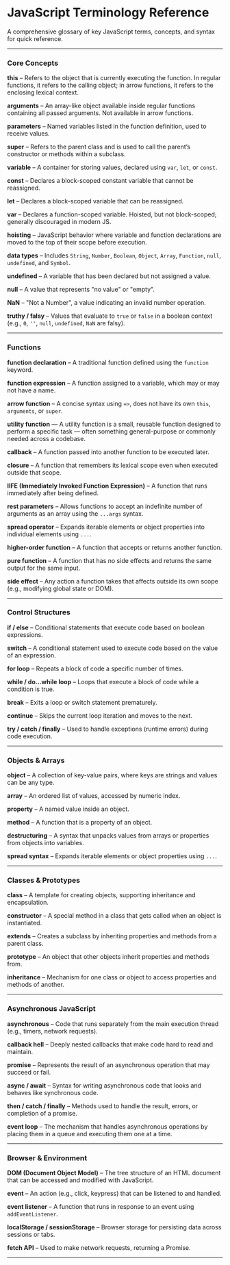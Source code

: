 # JavaScript Terminology Reference

A comprehensive glossary of key JavaScript terms, concepts, and syntax for quick reference.

---

### Core Concepts

**this** – Refers to the object that is currently executing the function. In regular functions, it refers to the calling object; in arrow functions, it refers to the enclosing lexical context.

**arguments** – An array-like object available inside regular functions containing all passed arguments. Not available in arrow functions.

**parameters** – Named variables listed in the function definition, used to receive values.

**super** – Refers to the parent class and is used to call the parent’s constructor or methods within a subclass.

**variable** – A container for storing values, declared using `var`, `let`, or `const`.

**const** – Declares a block-scoped constant variable that cannot be reassigned.

**let** – Declares a block-scoped variable that can be reassigned.

**var** – Declares a function-scoped variable. Hoisted, but not block-scoped; generally discouraged in modern JS.

**hoisting** – JavaScript behavior where variable and function declarations are moved to the top of their scope before execution.

**data types** – Includes `String`, `Number`, `Boolean`, `Object`, `Array`, `Function`, `null`, `undefined`, and `Symbol`.

**undefined** – A variable that has been declared but not assigned a value.

**null** – A value that represents "no value" or "empty".

**NaN** – "Not a Number", a value indicating an invalid number operation.

**truthy / falsy** – Values that evaluate to `true` or `false` in a boolean context (e.g., `0`, `''`, `null`, `undefined`, `NaN` are falsy).

---

### Functions

**function declaration** – A traditional function defined using the `function` keyword.

**function expression** – A function assigned to a variable, which may or may not have a name.

**arrow function** – A concise syntax using `=>`, does not have its own `this`, `arguments`, or `super`.

**utility function** — A utility function is a small, reusable function designed to perform a specific task — often something general-purpose or commonly needed across a codebase.

**callback** – A function passed into another function to be executed later.

**closure** – A function that remembers its lexical scope even when executed outside that scope.

**IIFE (Immediately Invoked Function Expression)** – A function that runs immediately after being defined.

**rest parameters** – Allows functions to accept an indefinite number of arguments as an array using the `...args` syntax.

**spread operator** – Expands iterable elements or object properties into individual elements using `...`.

**higher-order function** – A function that accepts or returns another function.

**pure function** – A function that has no side effects and returns the same output for the same input.

**side effect** – Any action a function takes that affects outside its own scope (e.g., modifying global state or DOM).

---

### Control Structures

**if / else** – Conditional statements that execute code based on boolean expressions.

**switch** – A conditional statement used to execute code based on the value of an expression.

**for loop** – Repeats a block of code a specific number of times.

**while / do...while loop** – Loops that execute a block of code while a condition is true.

**break** – Exits a loop or switch statement prematurely.

**continue** – Skips the current loop iteration and moves to the next.

**try / catch / finally** – Used to handle exceptions (runtime errors) during code execution.

---

### Objects & Arrays

**object** – A collection of key-value pairs, where keys are strings and values can be any type.

**array** – An ordered list of values, accessed by numeric index.

**property** – A named value inside an object.

**method** – A function that is a property of an object.

**destructuring** – A syntax that unpacks values from arrays or properties from objects into variables.

**spread syntax** – Expands iterable elements or object properties using `...`.

---

### Classes & Prototypes

**class** – A template for creating objects, supporting inheritance and encapsulation.

**constructor** – A special method in a class that gets called when an object is instantiated.

**extends** – Creates a subclass by inheriting properties and methods from a parent class.

**prototype** – An object that other objects inherit properties and methods from.

**inheritance** – Mechanism for one class or object to access properties and methods of another.

---

### Asynchronous JavaScript

**asynchronous** – Code that runs separately from the main execution thread (e.g., timers, network requests).

**callback hell** – Deeply nested callbacks that make code hard to read and maintain.

**promise** – Represents the result of an asynchronous operation that may succeed or fail.

**async / await** – Syntax for writing asynchronous code that looks and behaves like synchronous code.

**then / catch / finally** – Methods used to handle the result, errors, or completion of a promise.

**event loop** – The mechanism that handles asynchronous operations by placing them in a queue and executing them one at a time.

---

### Browser & Environment

**DOM (Document Object Model)** – The tree structure of an HTML document that can be accessed and modified with JavaScript.

**event** – An action (e.g., click, keypress) that can be listened to and handled.

**event listener** – A function that runs in response to an event using `addEventListener`.

**localStorage / sessionStorage** – Browser storage for persisting data across sessions or tabs.

**fetch API** – Used to make network requests, returning a Promise.

---